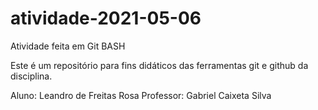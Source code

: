 # atividade-2021-05-06
Atividade feita em Git BASH

Este é um repositório para fins didáticos das ferramentas git e github da disciplina.

Aluno: Leandro de Freitas Rosa
Professor: Gabriel Caixeta Silva
